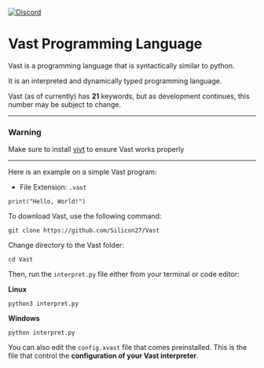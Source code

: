 [![Discord](https://img.shields.io/badge/Discord-gray?style=flat-square&logo=discord&link=https://discord.gg/dDDrjSuxcg)](https://discord.gg/dDDrjSuxcg)

# Vast Programming Language

Vast is a programming language that is syntactically similar to python.

It is an interpreted and dynamically typed programming language.

Vast (as of currently) has **21** keywords, but as development continues, this number may be subject to change.
- - -
### Warning
Make sure to install [vivt](https://github.com/Silicon27/vivt) to ensure Vast works properly
- - -
Here is an example on a simple Vast program:                                                                
- File Extension: `.vast`
```vast
print("Hello, World!")
```
To download Vast, use the following command:
```shell
git clone https://github.com/Silicon27/Vast
```
Change directory to the Vast folder:
```shell
cd Vast
```

Then, run the `interpret.py` file either from your terminal or code editor:

**Linux**
```shell
python3 interpret.py
```

**Windows**
```shell
python interpret.py
```

You can also edit the `config.xvast` file that comes preinstalled. This is the file that control the **configuration of your Vast interpreter**.
